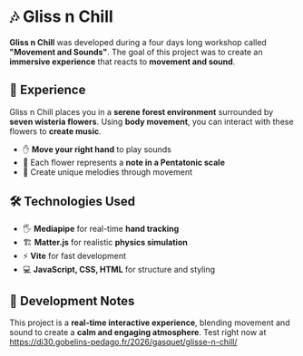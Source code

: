 # 🎶 Gliss n Chill  

**Gliss n Chill** was developed during a four days long workshop called **"Movement and Sounds"**. The goal of this project was to create an **immersive experience** that reacts to **movement and sound**.  

## 🎵 Experience  
Gliss n Chill places you in a **serene forest environment** surrounded by **seven wisteria flowers**. Using **body movement**, you can interact with these flowers to **create music**.  
- ✋ **Move your right hand** to play sounds  
- 🌸 Each flower represents a **note in a Pentatonic scale**  
- 🎼 Create unique melodies through movement  

## 🛠️ Technologies Used  
- 🖐 **Mediapipe** for real-time **hand tracking**  
- 🏗️ **Matter.js** for realistic **physics simulation**  
- ⚡ **Vite** for fast development  
- 💻 **JavaScript, CSS, HTML** for structure and styling  

## 🚀 Development Notes  
This project is a **real-time interactive experience**, blending movement and sound to create a **calm and engaging atmosphere**.
Test right now at https://di30.gobelins-pedago.fr/2026/gasquet/glisse-n-chill/
